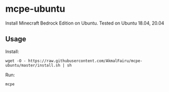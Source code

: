 # mcpe-ubuntu
Install Minecraft Bedrock Edition on Ubuntu. Tested on Ubuntu 18.04, 20.04

## Usage
Install:
```shell
wget -O - https://raw.githubusercontent.com/AkmalFairu/mcpe-ubuntu/master/install.sh | sh
```
Run:
```shell
mcpe
```